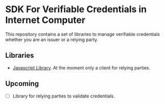 # SDK For Verifiable Credentials in Internet Computer

This repository contains a set of libraries to manage verifiable credentials whether you are an issuer or a relying party. 

## Libraries

- [Javascript Library](./js-library/README.md). At the moment only a client for relying parties.

## Upcoming

- [ ] Library for relying parties to validate credentials.
